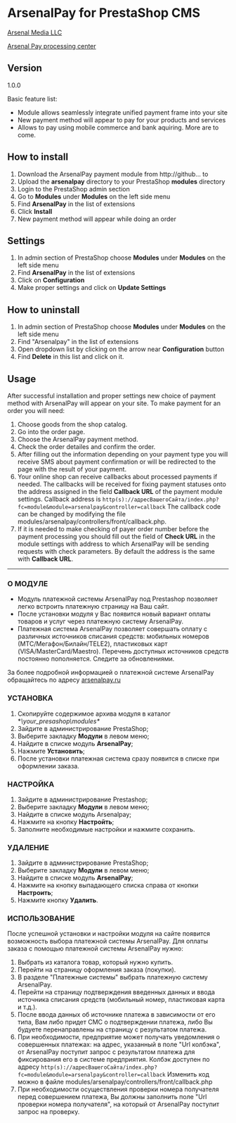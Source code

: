 # ArsenalPay for PrestaShop CMS

[Arsenal Media LLC](http://www.arsenalmedia.ru/index.php/en)

[Arsenal Pay processing center](https://arsenalpay.ru/)



## Version
1.0.0


Basic feature list:

 * Module allows seamlessly integrate unified payment frame into your site 
 * New payment method will appear to pay for your products and services
 * Allows to pay using mobile commerce and bank aquiring. More are to come.
 
## How to install 
1. Download the ArsenalPay payment module from http://github... to 
2. Upload the **arsenalpay** directory to your PrestaShop **modules** directory
2. Login to the PrestaShop admin section 
3. Go to **Modules** under **Modules** on the left side menu
3. Find **ArsenalPay** in the list of extensions 
4. Click **Install**
5. New payment method will appear while doing an order

## Settings
1. In admin section of PrestaShop choose **Modules** under **Modules** on the left side menu
2. Find **ArsenalPay** in the list of extensions
3. Click on **Configuration** 
4. Make proper settings and click on **Update Settings**

## How to uninstall
1. In admin section of PrestaShop choose **Modules** under **Modules** on the left side menu
2. Find "Arsenalpay" in the list of extensions
3. Open dropdown list by clicking on the arrow near **Configuration** button
4. Find **Delete** in this list and click on it.

## Usage
After successful installation and proper settings new choice of payment method with ArsenalPay will appear on your site. To make payment for an order you will need:
1. Choose goods from the shop catalog.
2. Go into the order page.
3. Choose the ArsenalPay payment method.
4. Check the order detailes and confirm the order.
5. After filling out the information depending on your payment type you will receive SMS about payment confirmation or will be redirected to the page with the result of your payment.
6. Your online shop can receive callbacks about processed payments if needed. The callbacks will be received for fixing payment statuses onto the address assigned in the field **Callback URL** of the payment module settings.
Callback address is `http(s)://адресВашегоСайта/index.php?fc=module&module=arsenalpay&controller=callback`
The callback code can be changed by modifying the file modules/arsenalpay/controllers/front/callback.php.
7. If it is needed to make checking of payer order number before the payment processing you should fill out the field of **Check URL** in the module settings with address to which ArsenalPay will be sending requests with check parameters. By default the address is the same with **Callback URL**. 

------------------
### О МОДУЛЕ
* Модуль платежной системы ArsenalPay под Prestashop позволяет легко встроить платежную страницу на Ваш сайт.
* После установки модуля у Вас появится новый вариант оплаты товаров и услуг через платежную систему ArsenalPay.
* Платежная система ArsenalPay позволяет совершать оплату с различных источников списания средств: мобильных номеров (МТС/Мегафон/Билайн/TELE2), пластиковых карт (VISA/MasterCard/Maestro). Перечень доступных источников средств постоянно пополняется. Следите за обновлениями.

За более подробной информацией о платежной системе ArsenalPay обращайтесь по адресу [arsenalpay.ru](http://arsenalpay.ru)

### УСТАНОВКА
1. Скопируйте содержимое архива модуля в каталог **\your_presashop\modules\**
2. Зайдите в администрирование PrestaShop;
3. Выберите закладку **Модули** в левом меню;
4. Найдите в списке модуль **ArsenalPay**;
5. Нажмите **Установить**;
6. После установки платежная система сразу появится в списке при оформлении заказа.

### НАСТРОЙКА
1. Зайдите в администрирование Prestashop;
2. Выберите закладку **Модули** в левом меню;
3. Найдите в списке модуль Arsenalpay;
5. Нажмите на кнопку **Настройть**;
6. Заполните необходимые настройки и нажмите сохранить.

### УДАЛЕНИЕ
1. Зайдите в администрирование PrestaShop;
2. Выберите закладку **Модули** в левом меню;
3. Найдите в списке модуль **ArsenalPay**;
4. Нажмите на кнопку выпадающего списка справа от кнопки **Настроить**;
5. Нажмите кнопку **Удалить**.

### ИСПОЛЬЗОВАНИЕ
После успешной установки и настройки модуля на сайте появится возможность выбора платежной системы ArsenalPay.
Для оплаты заказа с помощью платежной системы ArsenalPay нужно:

1. Выбрать из каталога товар, который нужно купить.
2. Перейти на страницу оформления заказа (покупки).
3. В разделе "Платежные системы" выбрать платежную систему ArsenalPay.
4. Перейти на страницу подтверждения введенных данных и ввода источника списания средств (мобильный номер, пластиковая карта и т.д.).
5. После ввода данных об источнике платежа в зависимости от его типа, Вам либо придет СМС о подтверждении платежа, либо Вы будуете перенаправлены на страницу с результатом платежа.
6. При необходимости, предприятие может получать уведомления о совершенных платежах: на адрес, указанный в поле "Url колбэка", от ArsenalPay поступит запрос с результатом платежа для фиксирования его в системе предприятия.
Колбэк доступен по адресу `http(s)://адресВашегоСайта/index.php?fc=module&module=arsenalpay&controller=callback`
Изменить код можно в файле modules/arsenalpay/controllers/front/callback.php
7. При необходимости осуществления проверки номера получателя перед совершением платежа, Вы должны заполнить поле "Url проверки номера получателя", на который от ArsenalPay поступит запрос на проверку.
 



 
